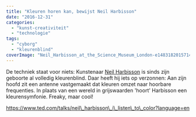 ```yaml
---
title: "Kleuren horen kan, bewijst Neil Harbisson"
date: "2016-12-31"
categories: 
  - "kunst-creativiteit"
  - "technologie"
tags: 
  - "cyborg"
  - "kleurenblind"
coverImage: "Neil_Harbisson_at_the_Science_Museum_London-e1483182015714.jpg"
---
```


De techniek staat voor niets: Kunstenaar [Neil Harbisson](https://en.wikipedia.org/wiki/Neil_Harbisson) is sinds zijn geboorte al volledig kleurenblind. Daar heeft hij iets op verzonnen: Aan zijn hoofd zit een antenne vastgemaakt dat kleuren omzet naar hoorbare frequenties. In plaats van een wereld in grijswaarden 'hoort' Harbisson een kleurensymfonie. Freaky, maar cool!

https://www.ted.com/talks/neil\_harbisson\_i\_listen\_to\_color?language=en
